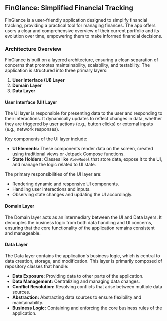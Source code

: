 ## FinGlance: Simplified Financial Tracking

FinGlance is a user-friendly application designed to simplify financial tracking, providing a practical tool for managing finances. The app offers users a clear and comprehensive overview of their current portfolio and its evolution over time, empowering them to make informed financial decisions.

### Architecture Overview

FinGlance is built on a layered architecture, ensuring a clean separation of concerns that promotes maintainability, scalability, and testability. The application is structured into three primary layers:

1. **User Interface (UI) Layer**
2. **Domain Layer**
3. **Data Layer**

#### User Interface (UI) Layer

The UI layer is responsible for presenting data to the user and responding to their interactions. It dynamically updates to reflect changes in data, whether they are triggered by user actions (e.g., button clicks) or external inputs (e.g., network responses).

Key components of the UI layer include:

- **UI Elements:** These components render data on the screen, created using traditional views or Jetpack Compose functions.
- **State Holders:** Classes like `ViewModel` that store data, expose it to the UI, and manage the logic related to UI state.

The primary responsibilities of the UI layer are:

- Rendering dynamic and responsive UI components.
- Handling user interactions and inputs.
- Observing state changes and updating the UI accordingly.

#### Domain Layer

The Domain layer acts as an intermediary between the UI and Data layers. It decouples the business logic from both data handling and UI concerns, ensuring that the core functionality of the application remains consistent and manageable.

#### Data Layer

The Data layer contains the application's business logic, which is central to data creation, storage, and modification. This layer is primarily composed of repository classes that handle:

- **Data Exposure:** Providing data to other parts of the application.
- **Data Management:** Centralizing and managing data changes.
- **Conflict Resolution:** Resolving conflicts that arise between multiple data sources.
- **Abstraction:** Abstracting data sources to ensure flexibility and maintainability.
- **Business Logic:** Containing and enforcing the core business rules of the application.
